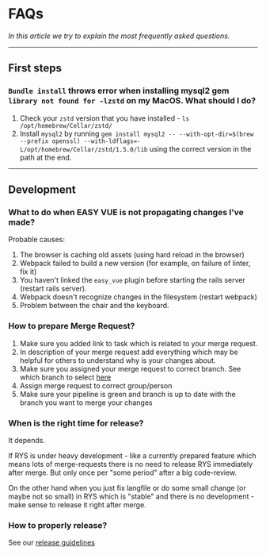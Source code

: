 # FAQs

*In this article we try to explain the most frequently asked questions.*

---
## First steps

### `Bundle install` throws error when installing **mysql2 gem** `library not found for -lzstd` on my MacOS. What should I do? 

1. Check your `zstd` version that you have installed - `ls /opt/homebrew/Cellar/zstd/`
2. Install `mysql2` by running `gem install mysql2 -- --with-opt-dir=$(brew --prefix openssl) --with-ldflags=-L/opt/homebrew/Cellar/zstd/1.5.0/lib` using the correct version in the path at the end.

--- 
## Development

### What to do when EASY VUE is not propagating changes I've made?

Probable causes:

1. The browser is caching old assets (using hard reload in the browser)
2. Webpack failed to build a new version (for example, on failure of linter, fix it)
3. You haven't linked the `easy_vue` plugin before starting the rails server (restart rails server).
4. Webpack doesn't recognize changes in the filesystem (restart webpack)
5. Problem between the chair and the keyboard.

### How to prepare Merge Request?
1. Make sure you added link to task which is related to your merge request.
2. In description of your merge request add everything which may be helpful for others to understand why is your changes about.
3. Make sure you assigned your merge request to correct branch. See which branch to select [here](https://easysoftware.stoplight.io/docs/developer-portal-devs/bb960b922e208-branch-naming-conventions#branch-naming-for-easy-plugins-and-ryses)
4. Assign merge request to correct group/person
5. Make sure your pipeline is green and branch is up to date with the branch you want to merge your changes

### When is the right time for release? 

It depends.

If RYS is under heavy development - like a currently prepared feature which means lots of merge-requests there is no need to release RYS immediately after merge. But only once per "some period" after a big code-review.

On the other hand when you just fix langfile or do some small change (or maybe not so small) in RYS which is "stable" and there is no development - make sense to release it right after merge.

### How to properly release?
See our [release guidelines](https://easysoftware.stoplight.io/docs/developer-portal-devs/06d14d61da9fc-release-guidelines)